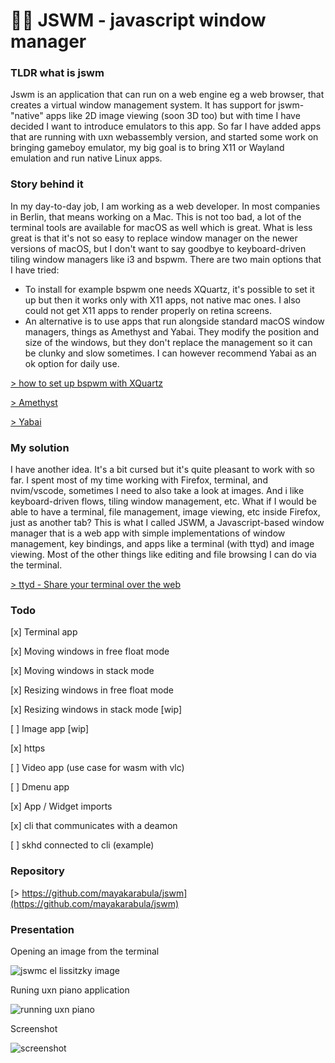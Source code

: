 # 👩‍💻 JSWM - javascript window manager

### TLDR what is jswm

Jswm is an application that can run on a web engine eg a web browser, that creates a virtual window management system. It has support for jswm-"native" apps like 2D image viewing (soon 3D too) but with time I have decided I want to introduce emulators to this app. So far I have added apps that are running with uxn webassembly version, and started some work on bringing gameboy emulator, my big goal is to bring X11 or Wayland emulation and run native Linux apps.

### Story behind it

In my day-to-day job, I am working as a web developer. In most companies in Berlin, that means working on a Mac. This is not too bad, a lot of the terminal tools are available for macOS as well which is great. What is less great is that it's not so easy to replace window manager on the newer versions of macOS, but I don't want to say goodbye to keyboard-driven tiling window managers like i3 and bspwm. There are two main options that I have tried:

- To install for example bspwm one needs XQuartz, it's possible to set it up but then it works only with X11 apps, not native mac ones. I also could not get X11 apps to render properly on retina screens.
- An alternative is to use apps that run alongside standard macOS window managers, things as Amethyst and Yabai. They modify the position and size of the windows, but they don't replace the management so it can be clunky and slow sometimes. I can however recommend Yabai as an ok option for daily use.

[> how to set up bspwm with XQuartz](https://www.reddit.com/r/unixporn/comments/2jkf9z/osx_bspwm_i_cant_get_over_this_integration/clcjjfv/)

[> Amethyst](https://ianyh.com/amethyst/)

[> Yabai](https://github.com/koekeishiya/yabai)

### My solution

I have another idea. It's a bit cursed but it's quite pleasant to work with so far. I spent most of my time working with Firefox, terminal, and nvim/vscode, sometimes I need to also take a look at images. And i like keyboard-driven flows, tiling window management, etc. What if I would be able to have a terminal, file management, image viewing, etc inside Firefox, just as another tab? This is what I called JSWM, a Javascript-based window manager that is a web app with simple implementations of window management, key bindings, and apps like a terminal (with ttyd) and image viewing. Most of the other things like editing and file browsing I can do via the terminal.

[> ttyd - Share your terminal over the web](https://tsl0922.github.io/ttyd/)

### Todo

[x] Terminal app

[x] Moving windows in free float mode

[x] Moving windows in stack mode

[x] Resizing windows in free float mode

[x] Resizing windows in stack mode [wip]

[ ] Image app [wip]

[x] https

[ ] Video app (use case for wasm with vlc)

[ ] Dmenu app

[x] App / Widget imports

[x] cli that communicates with a deamon

[ ] skhd connected to cli (example)

### Repository

[> https://github.com/mayakarabula/jswm](https://github.com/mayakarabula/jswm)

### Presentation

Opening an image from the terminal

![jswmc el lissitzky image](https://raw.githubusercontent.com/mayakarabula/jswm/master/jswm_el.gif)

Runing uxn piano application

![running uxn piano](https://raw.githubusercontent.com/mayakarabula/jswm/master/uxn_piano.gif)

Screenshot

![screenshot](https://raw.githubusercontent.com/mayakarabula/jswm/master/shot.png)
